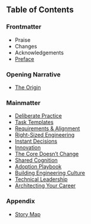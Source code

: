 ## Table of Contents

### Frontmatter
- Praise
- Changes
- Acknowledgements
- [Preface](Preface.md)

### Opening Narrative
- [The Origin](The_Origin.md)

### Mainmatter
- [Deliberate Practice](Deliberate_Practice.md)
- [Task Templates](Task_Templates.md)
- [Requirements & Alignment](Requirements_Alignment.md)
- [Right-Sized Engineering](Ship_Over_Polish.md)
- [Instant Decisions](Instant_Decisions.md)
- [Innovation](Innovation.md)
- [The Core Doesn’t Change](The_Core_Doesnt_Change.md)
- [Shared Cognition](Shared_Cognition.md)
- [Adoption Playbook](Adoption_Playbook.md)
- [Building Engineering Culture](Building_Engineering_Culture.md)
- [Technical Leadership](Technical_Leadership.md)
- [Architecting Your Career](Architecting_Your_Career.md)

### Appendix
- [Story Map](story_map.md)

<!-- Legacy chapters kept in repo for source content: The_Origin.md, Requirements_Gathering.md, Business_Alignment.md, Embracing_Imperfection.md, Think_Together.md, Code_Review.md -->


